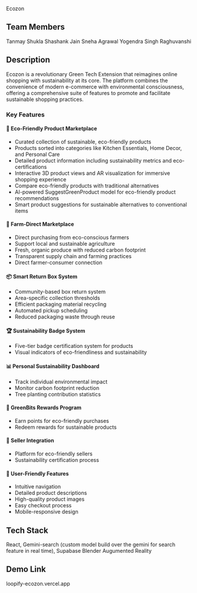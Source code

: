 Ecozon 

## Team Members
  Tanmay Shukla
  Shashank Jain
  Sneha Agrawal
  Yogendra Singh Raghuvanshi

## Description

Ecozon is a revolutionary Green Tech Extension that reimagines online shopping with sustainability at its core. The platform combines the convenience of modern e-commerce with environmental consciousness, offering a comprehensive suite of features to promote and facilitate sustainable shopping practices.

### Key Features

#### 🌿 Eco-Friendly Product Marketplace
- Curated collection of sustainable, eco-friendly products
- Products sorted into categories like Kitchen Essentials, Home Decor, and Personal Care
- Detailed product information including sustainability metrics and eco-certifications
- Interactive 3D product views and AR visualization for immersive shopping experience
- Compare eco-friendly products with traditional alternatives
- AI-powered SuggestGreenProduct model for eco-friendly product recommendations
- Smart product suggestions for sustainable alternatives to conventional items

#### 🚜 Farm-Direct Marketplace
- Direct purchasing from eco-conscious farmers
- Support local and sustainable agriculture
- Fresh, organic produce with reduced carbon footprint
- Transparent supply chain and farming practices
- Direct farmer-consumer connection

#### 📦 Smart Return Box System
- Community-based box return system
- Area-specific collection thresholds
- Efficient packaging material recycling
- Automated pickup scheduling
- Reduced packaging waste through reuse

#### 🏆 Sustainability Badge System
- Five-tier badge certification system for products
- Visual indicators of eco-friendliness and sustainability

#### 📊 Personal Sustainability Dashboard
- Track individual environmental impact
- Monitor carbon footprint reduction
- Tree planting contribution statistics

#### 💚 GreenBits Rewards Program
- Earn points for eco-friendly purchases
- Redeem rewards for sustainable products


#### 👥 Seller Integration
- Platform for eco-friendly sellers
- Sustainability certification process


#### 📱 User-Friendly Features
- Intuitive navigation
- Detailed product descriptions
- High-quality product images
- Easy checkout process
- Mobile-responsive design


## Tech Stack
 React,
 Gemini-search (custom model build over the gemini for search feature in real time),
 Supabase
 Blender
 Augumented Reality

## Demo Link
loopify-ecozon.vercel.app

